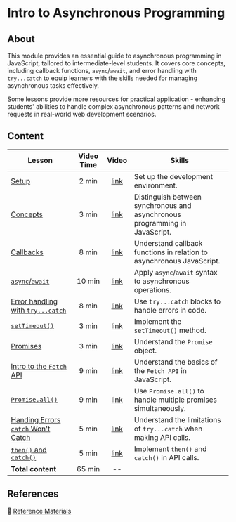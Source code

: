 <!-- ! Do not delete or rename this file! -->
<h1>
  <span class="prefix"></span>
  <span class="headline">Intro to Asynchronous Programming</span>
</h1>

## About

This module provides an essential guide to asynchronous programming in JavaScript, tailored to intermediate-level students. It covers core concepts, including callback functions, `async`/`await`, and error handling with `try...catch` to equip learners with the skills needed for managing asynchronous tasks effectively.

Some lessons provide more resources for practical application - enhancing students' abilities to handle complex asynchronous patterns and network requests in real-world web development scenarios.

## Content

| Lesson                                                                              | Video Time |                            Video                             | Skills                                                                      |
| ----------------------------------------------------------------------------------- | :--------: | :----------------------------------------------------------: | --------------------------------------------------------------------------- |
| [Setup](../setup/README.md)                                                         |   2 min    | [link](https://generalassembly.wistia.com/medias/2pcy7ukdkm) | Set up the development environment.                                         |
| [Concepts](../concepts/README.md)                                                   |   3 min    | [link](https://generalassembly.wistia.com/medias/1i5cgkyrpi) | Distinguish between synchronous and asynchronous programming in JavaScript. |
| [Callbacks](../callbacks/README.md)                                                 |   8 min    | [link](https://generalassembly.wistia.com/medias/n4dvmwabx2) | Understand callback functions in relation to asynchronous JavaScript.       |
| [`async`/`await`](../async-await/README.md)                                         |   10 min   | [link](https://generalassembly.wistia.com/medias/25vjfpnti3) | Apply `async`/`await` syntax to asynchronous operations.                    |
| [Error handling with `try...catch`](../error-handling-with-try-catch/README.md)     |   8 min    | [link](https://generalassembly.wistia.com/medias/cyga2luwa2) | Use `try...catch` blocks to handle errors in code.                          |
| [`setTimeout()`](../settimeout/README.md)                                           |   3 min    | [link](https://generalassembly.wistia.com/medias/4m6d0t4v3g) | Implement the `setTimeout()` method.                                        |
| [Promises](../promises/README.md)                                                   |   3 min    | [link](https://generalassembly.wistia.com/medias/soo8oleyxp) | Understand the `Promise` object.                                            |
| [Intro to the `Fetch` API](../intro-to-the-fetch-api/README.md)                     |   9 min    | [link](https://generalassembly.wistia.com/medias/58eps1gbv1) | Understand the basics of the `Fetch API` in JavaScript.                     |
| [`Promise.all()`](../promise-all/README.md)                                         |   9 min    | [link](https://generalassembly.wistia.com/medias/r851lq4g0l) | Use `Promise.all()` to handle multiple promises simultaneously.             |
| [Handing Errors `catch` Won't Catch](../handling-errors-catch-wont-catch/README.md) |   5 min    | [link](https://generalassembly.wistia.com/medias/8qd93kzf11) | Understand the limitations of `try...catch` when making API calls.          |
| [`then()` and `catch()`](../then-and-catch/README.md)                               |   5 min    | [link](https://generalassembly.wistia.com/medias/hhvzjf3ttf) | Implement `then()` and `catch()` in API calls.                              |
| **Total content**                                                                   |   65 min   |                              --                              |                                                                             |

## References

📖 [Reference Materials](../references/README.md)

